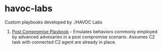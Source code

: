 # havoc-labs
Custom playbooks developed by ./HAVOC Labs

1.  [Post Compromise Playbook](./custom_playbooks/post_compromise/) - Emulates behaviors commonly employed by advanced advesaries in a post compromise scenario. Assumes C2 task with connected C2 agent are already in place.
